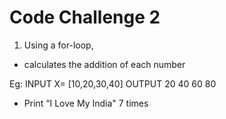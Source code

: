 # Code Challenge 2

1. Using a for-loop,

- calculates the addition of each number

Eg:
INPUT
X= [10,20,30,40]
OUTPUT
20
40
60
80

- Print “I Love My India" 7 times
